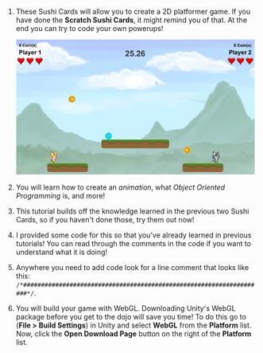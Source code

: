1. These Sushi Cards will allow you to create a 2D platformer game. If you have done the **Scratch Sushi Cards**, it might remind you of that. At the end you can try to code your own powerups!

    ![](/assets/game.png)

2. You will learn how to create an *animation*, what *Object Oriented Programming* is, and more! 

3. This tutorial builds off the knowledge learned in the previous two Sushi Cards, so if you haven't done those, try them out now!

4. I provided some code for this so that you've already learned in previous tutorials! You can read through the comments in the code if you want to understand what it is doing!

5. Anywhere you need to add code look for a line comment that looks like this: `/*####################################################################*/`.  

6. You will build your game with WebGL. Downloading Unity's WebGL package before you get to the dojo will save you time! To do this go to (**File > Build Settings**) in Unity and select **WebGL** from the **Platform** list. Now, click the **Open Download Page** button on the right of the **Platform** list.  